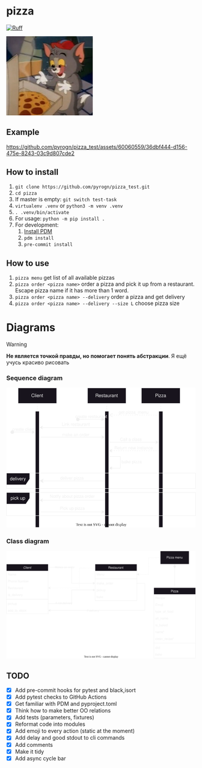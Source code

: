 # pizza

[![Ruff](https://img.shields.io/endpoint?url=https://raw.githubusercontent.com/astral-sh/ruff/main/assets/badge/v2.json)](https://github.com/astral-sh/ruff)

<img src="./pictures/tom.png" width="230"/>

## Example

https://github.com/pyrogn/pizza_test/assets/60060559/36dbf444-d156-475e-8243-03c9d807cde2


## How to install
1. `git clone https://github.com/pyrogn/pizza_test.git`
2. `cd pizza`
3. If master is empty: `git switch test-task`
4. `virtualenv .venv` or `python3 -m venv .venv`
5. `. .venv/bin/activate`
6. For usage: `python -m pip install .`
7. For development:
   1. [Install PDM](https://pdm.fming.dev/latest/#recommended-installation-method)
   2. `pdm install`
   3. `pre-commit install`

## How to use

1. `pizza menu` get list of all available pizzas
2. `pizza order <pizza name>` order a pizza and pick it up from a restaurant. Escape pizza name if it has more than 1 word.
3. `pizza order <pizza name> --delivery` order a pizza and get delivery
4. `pizza order <pizza name> --delivery --size L` choose pizza size

# Diagrams

> [!WARNING]
> **Не является точкой правды, но помогает понять абстракции**. Я ещё учусь красиво рисовать

### Sequence diagram
![sequence diagram](./pictures/order_pizza_sequence.drawio.svg)

### Class diagram
![class diagram](./pictures/class_diagram.svg)

## TODO
* [x] Add pre-commit hooks for pytest and black,isort
* [x] Add pytest checks to GitHub Actions
* [x] Get familiar with PDM and pyproject.toml
* [x] Think how to make better OO relations
* [x] Add tests (parameters, fixtures)
* [x] Reformat code into modules
* [x] Add emoji to every action (static at the moment)
* [x] Add delay and good stdout to cli commands
* [x] Add comments
* [x] Make it tidy
* [x] Add async cycle bar
